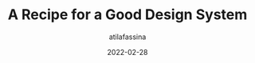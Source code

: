 ---
author: atilafassina
date: 2022-02-28
draft: true
publisher: smashingmag
tags:
  - design-systems
target_url: https://www.smashingmagazine.com/2022/02/recipe-good-design-system/
title: A Recipe for a Good Design System
---